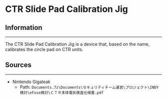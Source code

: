 # CTR Slide Pad Calibration Jig

## Information
---
The CTR Slide Pad Calibration Jig is a device that, based on the name, calibrates the circle pad on CTR units.

## Sources
---
- Nintendo Gigaleak
    - Path: ``Documents.7z\Documents\セキュリティチーム運営\プロジェクト\INDY検討\eFuse検討\ＣＴＲ本体電気検査仕様書.pdf``